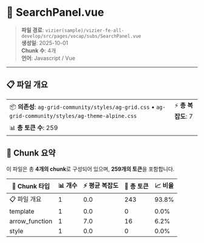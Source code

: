 # 📄 SearchPanel.vue

> **파일 경로**: `vizier(sample)/vizier-fe-all-develop/src/pages/vocap/subs/SearchPanel.vue`  
> **생성일**: 2025-10-01  
> **Chunk 수**: 4개  
> **언어**: Javascript / Vue
---





## 📋 파일 개요

| | |
|--|--|
| 📦 **의존성**: `ag-grid-community/styles/ag-grid.css` • `ag-grid-community/styles/ag-theme-alpine.css` | ⚡ **총 복잡도**: 7 |
| 📊 **총 토큰 수**: 259 |  |






## 🧩 Chunk 요약

이 파일은 총 **4개의 chunk**로 구성되어 있으며, **259개의 토큰**을 포함합니다.

| 🧩 Chunk 타입 | 📊 개수 | ⚡ 평균 복잡도 | 📝 총 토큰 | 📈 비율 |
|---------------|--------|-------------|----------|--------|
| 📋 파일 개요 | 1 | 0.0 | 243 | 93.8% |
| template | 1 | 0.0 | 0 | 0.0% |
| arrow_function | 1 | 7.0 | 16 | 6.2% |
| style | 1 | 0.0 | 0 | 0.0% |

